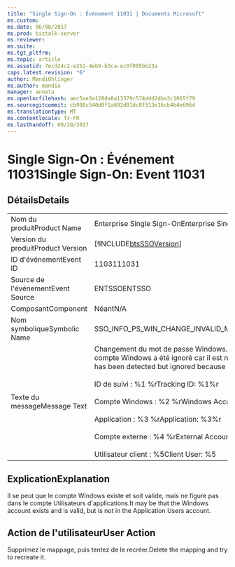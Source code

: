 ```yaml
---
title: "Single Sign-On : Événement 11031 | Documents Microsoft"
ms.custom: 
ms.date: 06/08/2017
ms.prod: biztalk-server
ms.reviewer: 
ms.suite: 
ms.tgt_pltfrm: 
ms.topic: article
ms.assetid: 7ecd24c2-e251-4eb9-b3ca-ec0f095bb23a
caps.latest.revision: "6"
author: MandiOhlinger
ms.author: mandia
manager: anneta
ms.openlocfilehash: aec5ae3a128da8a13379c574ddd2dba3c1065f79
ms.sourcegitcommit: cb908c540d8f1a692d01dc8f313e16cb4b4e696d
ms.translationtype: MT
ms.contentlocale: fr-FR
ms.lasthandoff: 09/20/2017
---
```

# <a name="single-sign-on-event-11031"></a><span data-ttu-id="4a4f3-102">Single Sign-On : Événement 11031</span><span class="sxs-lookup"><span data-stu-id="4a4f3-102">Single Sign-On: Event 11031</span></span>
## <a name="details"></a><span data-ttu-id="4a4f3-103">Détails</span><span class="sxs-lookup"><span data-stu-id="4a4f3-103">Details</span></span>  
  
|||  
|-|-|  
|<span data-ttu-id="4a4f3-104">Nom du produit</span><span class="sxs-lookup"><span data-stu-id="4a4f3-104">Product Name</span></span>|<span data-ttu-id="4a4f3-105">Enterprise Single Sign-On</span><span class="sxs-lookup"><span data-stu-id="4a4f3-105">Enterprise Single Sign-On</span></span>|  
|<span data-ttu-id="4a4f3-106">Version du produit</span><span class="sxs-lookup"><span data-stu-id="4a4f3-106">Product Version</span></span>|[!INCLUDE[btsSSOVersion](../includes/btsssoversion-md.md)]|  
|<span data-ttu-id="4a4f3-107">ID d'événement</span><span class="sxs-lookup"><span data-stu-id="4a4f3-107">Event ID</span></span>|<span data-ttu-id="4a4f3-108">11031</span><span class="sxs-lookup"><span data-stu-id="4a4f3-108">11031</span></span>|  
|<span data-ttu-id="4a4f3-109">Source de l'événement</span><span class="sxs-lookup"><span data-stu-id="4a4f3-109">Event Source</span></span>|<span data-ttu-id="4a4f3-110">ENTSSO</span><span class="sxs-lookup"><span data-stu-id="4a4f3-110">ENTSSO</span></span>|  
|<span data-ttu-id="4a4f3-111">Composant</span><span class="sxs-lookup"><span data-stu-id="4a4f3-111">Component</span></span>|<span data-ttu-id="4a4f3-112">Néant</span><span class="sxs-lookup"><span data-stu-id="4a4f3-112">N/A</span></span>|  
|<span data-ttu-id="4a4f3-113">Nom symbolique</span><span class="sxs-lookup"><span data-stu-id="4a4f3-113">Symbolic Name</span></span>|<span data-ttu-id="4a4f3-114">SSO_INFO_PS_WIN_CHANGE_INVALID_MAPPING</span><span class="sxs-lookup"><span data-stu-id="4a4f3-114">SSO_INFO_PS_WIN_CHANGE_INVALID_MAPPING</span></span>|  
|<span data-ttu-id="4a4f3-115">Texte du message</span><span class="sxs-lookup"><span data-stu-id="4a4f3-115">Message Text</span></span>|<span data-ttu-id="4a4f3-116">Changement du mot de passe Windows.</span><span class="sxs-lookup"><span data-stu-id="4a4f3-116">Windows password change.</span></span> <span data-ttu-id="4a4f3-117">Le mappage détecté pour ce compte Windows a été ignoré car il est n'est plus valide.%r</span><span class="sxs-lookup"><span data-stu-id="4a4f3-117">A mapping for this Windows account has been detected but ignored because it is no longer valid.%r</span></span><br /><br /> <span data-ttu-id="4a4f3-118">ID de suivi : %1 %r</span><span class="sxs-lookup"><span data-stu-id="4a4f3-118">Tracking ID: %1%r</span></span><br /><br /> <span data-ttu-id="4a4f3-119">Compte Windows : %2 %r</span><span class="sxs-lookup"><span data-stu-id="4a4f3-119">Windows Account: %2%r</span></span><br /><br /> <span data-ttu-id="4a4f3-120">Application : %3 %r</span><span class="sxs-lookup"><span data-stu-id="4a4f3-120">Application: %3%r</span></span><br /><br /> <span data-ttu-id="4a4f3-121">Compte externe : %4 %r</span><span class="sxs-lookup"><span data-stu-id="4a4f3-121">External Account: %4%r</span></span><br /><br /> <span data-ttu-id="4a4f3-122">Utilisateur client : %5</span><span class="sxs-lookup"><span data-stu-id="4a4f3-122">Client User: %5</span></span>|  
  
## <a name="explanation"></a><span data-ttu-id="4a4f3-123">Explication</span><span class="sxs-lookup"><span data-stu-id="4a4f3-123">Explanation</span></span>  
 <span data-ttu-id="4a4f3-124">Il se peut que le compte Windows existe et soit valide, mais ne figure pas dans le compte Utilisateurs d'applications.</span><span class="sxs-lookup"><span data-stu-id="4a4f3-124">It may be that the Windows account exists and is valid, but is not in the Application Users account.</span></span>  
  
## <a name="user-action"></a><span data-ttu-id="4a4f3-125">Action de l'utilisateur</span><span class="sxs-lookup"><span data-stu-id="4a4f3-125">User Action</span></span>  
 <span data-ttu-id="4a4f3-126">Supprimez le mappage, puis tentez de le recréer.</span><span class="sxs-lookup"><span data-stu-id="4a4f3-126">Delete the mapping and try to recreate it.</span></span>